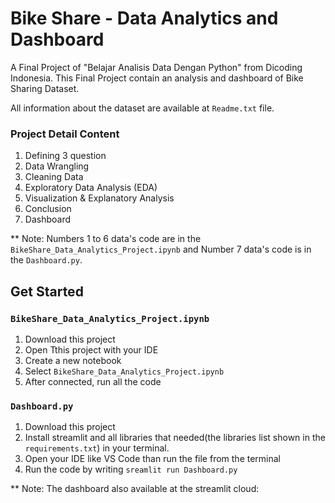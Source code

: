 # Bike Share - Data Analytics and Dashboard
A Final Project of "Belajar Analisis Data Dengan Python" from Dicoding Indonesia. This Final Project contain an analysis and dashboard of Bike Sharing Dataset.

All information about the dataset are available at `Readme.txt` file.

### Project Detail Content
1. Defining 3 question
2. Data Wrangling
3. Cleaning Data
4. Exploratory Data Analysis (EDA)
5. Visualization & Explanatory Analysis
6. Conclusion
7. Dashboard

** Note: Numbers 1 to 6 data's code are in the `BikeShare_Data_Analytics_Project.ipynb` and Number 7 data's code is in the `Dashboard.py`.

## Get Started
### `BikeShare_Data_Analytics_Project.ipynb`
1. Download this project
2. Open Tthis project with your IDE
3. Create a new notebook
4. Select `BikeShare_Data_Analytics_Project.ipynb`
5. After connected, run all the code

### `Dashboard.py`
1. Download this project
2. Install streamlit and all libraries that needed(the libraries list shown in the `requirements.txt`) in your terminal.
3. Open your IDE like VS Code than run the file from the terminal
4. Run the code by writing `sreamlit run Dashboard.py`

** Note: The dashboard also available at the streamlit cloud: 
